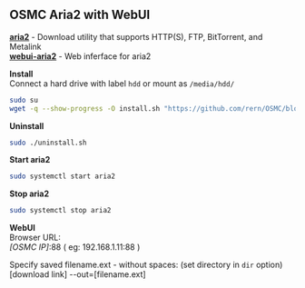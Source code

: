 OSMC Aria2 with WebUI
---

[**aria2**](https://aria2.github.io/) - Download utility that supports HTTP(S), FTP, BitTorrent, and Metalink  
[**webui-aria2**](https://github.com/ziahamza/webui-aria2) - Web inferface for aria2  


**Install**  
Connect a hard drive with label `hdd` or mount as `/media/hdd/`  
```sh
sudo su
wget -q --show-progress -O install.sh "https://github.com/rern/OSMC/blob/master/aria2/install.sh?raw=1"; chmod +x install.sh; ./install.sh
```

**Uninstall**  
```sh
sudo ./uninstall.sh
```

**Start aria2**  
```sh
sudo systemctl start aria2
```

**Stop aria2**  
```sh
sudo systemctl stop aria2
```

**WebUI**  
Browser URL:  
_[OSMC IP]_:88 ( eg: 192.168.1.11:88 )  

Specify saved filename.ext - without spaces: (set directory in `dir` option)  
[download link] --out=[filename.ext]  

